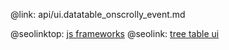 @link: api/ui.datatable_onscrolly_event.md

@seolinktop: [js frameworks](https://webix.com)
@seolink: [tree table ui](https://webix.com/widget/treetable/)
